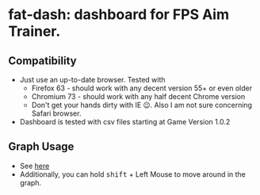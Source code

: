 # fat-dash: dashboard for FPS Aim Trainer.

## Compatibility
- Just use an up-to-date browser. Tested with
  - Firefox 63 - should work with any decent version 55+ or even older
  - Chromium 73 - should work with any half decent Chrome version
  - Don't get your hands dirty with IE 😉. Also I am not sure concerning Safari browser.
- Dashboard is tested with csv files starting at Game Version 1.0.2

## Graph Usage

- See [here](https://help.plot.ly/zoom-pan-hover-controls/)
- Additionally, you can hold <kbd>shift</kbd> + Left Mouse to move around in the graph.
